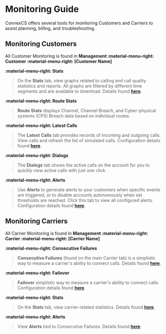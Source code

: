 # Monitoring Guide
ConnexCS offers several tools for monitoring Customers and Carriers to assist planning, billing, and troubleshooting. 

## Monitoring Customers
All Customer Monitoring is found in **Management :material-menu-right: Customer :material-menu-right: [Customer Name]**

**:material-menu-right: Stats**

> On the **Stats** tab, view graphs related to calling and call quality statistics and reports. All graphs are filtered by different time segments and are available to download. Details found [**here**](https://docs.connexcs.com/customer/stats/). 

**:material-menu-right: Route Stats**

> **Route Stats** displays Channel, Channel Breach, and Cyber-physical systems (CPS) Breach data based on individual routes. 

**:material-menu-right: Latest Calls**

> The **Latest Calls** tab provides records of incoming and outgoing calls. View calls and refresh the list of simulated calls. Configuration details found [**here**](https://docs.connexcs.com/customer/latest-calls/). 

**:material-menu-right: Dialogs**

> The **Dialogs** tab shows the active calls on the account for you to quickly view active calls with just one click.

**:material-menu-right: Alerts**

> Use **Alerts** to generate alerts to your customers when specific events are triggered, or to disable accounts autonomously when set thresholds are reached. Click this tab to view all configured alerts. Configuration details found [**here**](https://docs.connexcs.com/customer/alerts/). 



## Monitoring Carriers
All Carrier Monitoring is found in **Management :material-menu-right: Carrier :material-menu-right: [Carrier Name]**

**:material-menu-right: Consecutive Failures**

> **Consecutive Failures** (found on the main Carrier tab) is a simplistic way to measure a carrier's ability to connect calls. Details found [**here**](https://docs.connexcs.com/carrier/#consecutive-failures). 

**:material-menu-right: Failover**

> **Failover** simplistic way to measure a carrier's ability to connect calls. Configuration details found [**here**](https://docs.connexcs.com/carrier/#failover). 

**:material-menu-right: Stats**

> On the **Stats** tab, view carrier-related statistics. Details found [**here**](https://docs.connexcs.com/carrier/#stats). 

**:material-menu-right: Alerts**

> View **Alerts** tied to Consecutive Failures. Details found [**here**](https://docs.connexcs.com/carrier/#alerts). 
